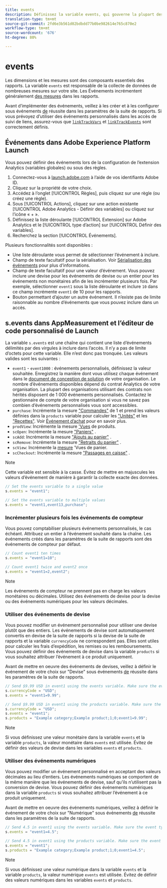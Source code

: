 ```yaml
---
title: events
description: Définissez la variable events, qui gouverne la plupart des mesures de votre site.
translation-type: tm+mt
source-git-commit: 2fd6e3b561d02bdbdd77b0be982614e765c870e2
workflow-type: tm+mt
source-wordcount: '676'
ht-degree: 80%

---
```



# events

Les dimensions et les mesures sont des composants essentiels des rapports. La variable `events` est responsable de la collecte de données de nombreuses mesures sur votre site. Les Événements incrémentent généralement [des mesures](/help/components/metrics/overview.md) dans les rapports.

Avant d’implémenter des événements, veillez à les créer et à les configurer sous événements [de](/help/admin/admin/c-success-events/success-event.md) réussite dans les paramètres de la suite de rapports. Si vous prévoyez d’utiliser des événements personnalisés dans les accès de suivi de liens, assurez-vous que [`linkTrackVars`](../../config-vars/linktrackvars.md) et [`linkTrackEvents`](../../config-vars/linktrackevents.md) sont correctement définis.

## Événements dans Adobe Experience Platform Launch

Vous pouvez définir des événements lors de la configuration de l’extension Analytics (variables globales) ou sous des règles.

1. Connectez-vous à [launch.adobe.com](https://launch.adobe.com) à l’aide de vos identifiants Adobe ID.
2. Cliquez sur la propriété de votre choix.
3. Accédez à l’onglet [!UICONTROL Règles], puis cliquez sur une règle (ou créez une règle).
4. Sous [!UICONTROL Actions], cliquez sur une action existante [!UICONTROL Adobe Analytics - Définir des variables] ou cliquez sur l’icône « + ».
5. Définissez la liste déroulante [!UICONTROL Extension] sur Adobe Analytics et le [!UICONTROL type d’action] sur [!UICONTROL Définir des variables].
6. Recherchez la section [!UICONTROL Événements].

Plusieurs fonctionnalités sont disponibles :

* Une liste déroulante vous permet de sélectionner l’événement à inclure.
* Champ de texte facultatif pour la sérialisation. Voir [Sérialisation des événements](event-serialization.md) pour plus d’informations.
* Champ de texte facultatif pour une valeur d’événement. Vous pouvez inclure une devise pour les événements de devise ou un entier pour les événements non monétaires afin de les incrémenter plusieurs fois. Par exemple, sélectionner `event1` sous la liste déroulante et inclure `10` dans ce champ incrémente `event1` de 10 pour les rapports.
* Bouton permettant d’ajouter un autre événement. Il n’existe pas de limite raisonnable au nombre d’événements que vous pouvez inclure dans un accès.

## s.events dans AppMeasurement et l’éditeur de code personnalisé de Launch

La variable `s.events` est une chaîne qui contient une liste d’événements délimités par des virgules à inclure dans l’accès. Il n’y a pas de limite d’octets pour cette variable. Elle n’est donc pas tronquée. Les valeurs valides sont les suivantes :

* `event1` - `event1000` : événements personnalisés, définissez la valeur souhaitée. Enregistrez la manière dont vous utilisez chaque événement dans le [document de conception de solution](../../../prepare/solution-design.md) de votre organisation. Le nombre d’événements disponibles dépend du contrat Analytics de votre organisation. La plupart des organisations utilisant des contrats non hérités disposent de 1 000 événements personnalisés. Contactez le gestionnaire de compte de votre organisation si vous ne savez pas combien d’événements personnalisés vous sont accessibles.
* `purchase`: Incrémente la mesure [&quot;Commandes&quot;](/help/components/metrics/orders.md) de 1 et prend les valeurs définies dans la `products` variable pour calculer les [&quot;Unités&quot;](/help/components/metrics/units.md) et les [&quot;Recettes&quot;](/help/components/metrics/revenue.md). Voir [Événement d’achat](event-purchase.md) pour en savoir plus.
* `prodView`: Incrémente la mesure [&#39;Vues](/help/components/metrics/product-views.md) de produits.
* `scOpen`: Incrémente la mesure [&quot;Paniers&quot;](/help/components/metrics/carts.md) .
* `scAdd`: Incrémente la mesure [&quot;Ajouts au panier&quot;](/help/components/metrics/cart-additions.md) .
* `scRemove`: Incrémente la mesure [&quot;Retraits du panier&quot;](/help/components/metrics/cart-removals.md) .
* `scView`: Incrémente la [mesure](/help/components/metrics/cart-views.md) &#39;Vues de panier.
* `scCheckout`: Incrémente la mesure [&quot;Passages en caisse&quot;](/help/components/metrics/checkouts.md) .

>[!NOTE]
>
>Cette variable est sensible à la casse. Évitez de mettre en majuscules les valeurs d’événement de manière à garantir la collecte exacte des données.

```js
// Set the events variable to a single value
s.events = "event1";

// Set the events variable to multiple values
s.events = "event1,event13,purchase";
```

### Incrémenter plusieurs fois les événements de compteur

Vous pouvez comptabiliser plusieurs événements personnalisés, le cas échéant. Attribuez un entier à l’événement souhaité dans la chaîne. Les événements créés dans les paramètres de la suite de rapports sont des événements de compteur par défaut.

```js
// Count event1 ten times
s.events = "event1=10";

// Count event1 twice and event2 once
s.events = "event1=2,event2";
```

>[!NOTE]
>
>Les événements de compteur ne prennent pas en charge les valeurs monétaires ou décimales. Utilisez des événements de devise pour la devise ou des événements numériques pour les valeurs décimales.

### Utiliser des événements de devise

Vous pouvez modifier un événement personnalisé pour utiliser une devise plutôt que des entiers. Les événements de devise sont automatiquement convertis en devise de la suite de rapports si la devise de la suite de rapports et la variable `currencyCode` ne correspondent pas. Elles sont utiles pour calculer les frais d’expédition, les remises ou les remboursements. Vous pouvez définir des événements de devise dans la variable `products` si vous souhaitez attribuer l’événement à ce produit uniquement.

Avant de mettre en oeuvre des événements de devises, veillez à définir le événement de votre choix sur &quot;Devise&quot; sous événements [de](/help/admin/admin/c-success-events/success-event.md) réussite dans les paramètres de la suite de rapports.

```js
// Send $9.99 USD in event1 using the events variable. Make sure the event type for event1 is Currency in Report suite settings
s.currencyCode = "USD";
s.events = "event1=9.99";

// Send $9.99 USD in event1 using the products variable. Make sure the event type for event1 is Currency in Report suite settings
s.currencyCode = "USD";
s.events = "event1";
s.products = "Example category;Example product;1;0;event1=9.99";
```

>[!NOTE]
>
>Si vous définissez une valeur monétaire dans la variable `events` et la variable `products`, la valeur monétaire dans `events` est utilisée. Évitez de définir des valeurs de devise dans les variables `events` et `products`.

### Utiliser des événements numériques

Vous pouvez modifier un événement personnalisé en acceptant des valeurs décimales au lieu d’entiers. Les événements numériques se comportent de la même manière que les événements de devise, sauf qu’ils n’utilisent pas la conversion de devise. Vous pouvez définir des événements numériques dans la variable `products` si vous souhaitez attribuer l’événement à ce produit uniquement.

Avant de mettre en oeuvre des événements numériques, veillez à définir le événement de votre choix sur &quot;Numérique&quot; sous événements [de](/help/admin/admin/c-success-events/success-event.md) réussite dans les paramètres de la suite de rapports.

```js
// Send 4.5 in event1 using the events variable. Make sure the event type for event1 is Numeric in Report suite settings
s.events = "event1=4.5";

// Send 4.5 in event1 using the products variable. Make sure the event type for event1 is Numeric in Report suite settings
s.events = "event1";
s.products = "Example category;Example product;1;0;event1=4.5";
```

>[!NOTE]
>
>Si vous définissez une valeur numérique dans la variable `events` et la variable `products`, la valeur numérique `events` est utilisée. Évitez de définir des valeurs numériques dans les variables `events` et `products`.
